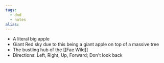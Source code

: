 ```yaml
---
tags:
  - dnd
  - notes
alias:
---
```

- A literal big apple
- Giant Red sky due to this being a giant apple on top of a massive tree
- The bustling hub of the [[Fae Wild]]
- Directions: Left, Right, Up, Forward; Don't look back